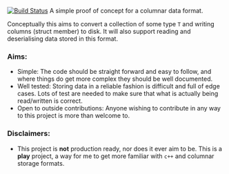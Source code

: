 [![Build Status](https://travis-ci.org/dthg/column_store.svg?branch=master)](https://travis-ci.org/dthg/column_store)
A simple proof of concept for a columnar data format.

Conceptually this aims to convert a collection of some type `T` and writing columns (struct member) to disk.
It will also support reading and deserialising data stored in this format. 

### Aims:
 - Simple:
  The code should be straight forward and easy to follow, and where things do get more complex they should be well documented.
 - Well tested:
  Storing data in a reliable fashion is difficult and full of edge cases. Lots of test are needed to make sure that
  what is actually being read/written is correct.
 - Open to outside contributions:
  Anyone wishing to contribute in any way to this project is more than welcome to.

### Disclaimers:
 - This project is **not** production ready, nor does it ever aim to be. This is a __play__ project, a way for me 
  to get more familiar with `c++` and columnar storage formats.
